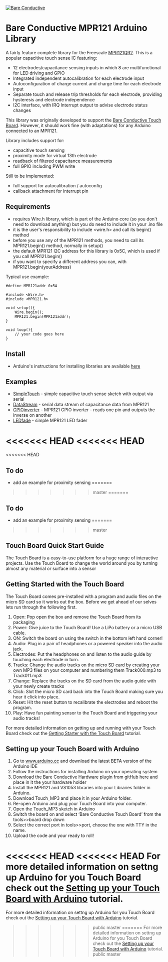 [![Bare Conductive](https://www.dropbox.com/s/p0p71yid2t8tenp/LOGO_256x106.png?dl=1)](http://www.bareconductive.com/)

# Bare Conductive MPR121 Arduino Library

A fairly feature complete library for the Freescale [MPR121QR2](http://www.freescale.com/files/sensors/doc/data_sheet/MPR121.pdf). This is a popular capacitive touch sense IC featuring:

* 12 electrodes/capacitance sensing inputs in which 8 are 
multifunctional for LED driving and GPIO
* Integrated independent autocalibration for each electrode input
* Autoconfiguration of charge current and charge time for each 
electrode input
* Separate touch and release trip thresholds for each electrode, 
providing hysteresis and electrode independence 
* I2C interface, with IRQ Interrupt output to advise electrode status 
changes

This library was originally developed to support the [Bare Conductive Touch Board](http://www.bareconductive.com/touch-board). However, it should work fine (with adaptations) for any Arduino connected to an MPR121.

Library includes support for:

* capacitive touch sensing
* proximity mode for virtual 13th electrode
* readback of filtered capacitance measurements
* full GPIO including PWM write

Still to be implemented:

* full support for autocalibration / autoconfig
* callback attachment for interrupt pin

## Requirements

* requires Wire.h library, which is part of the Arduino core (so you don't need to download anything) but you do need to include it in your .ino file
* it is the user's responsibility to include <wire.h> and  call its begin() method
* before you use any of the MPR121 methods, you need to call its MPR121.begin() method, normally in setup()
* the default MPR121 I2C address for this library is 0x5C, which is used if you call MPR121.begin()
* if you want to specify a different address you can, with MPR121.begin(yourAddress)

Typical use example:

```
#define MPR121addr 0x5A

#include <Wire.h>
#include <MPR121.h>

void setup(){
	Wire.begin();
	MPR121.begin(MPR121addr);
}

void loop(){
	// your code goes here
}
```

## Install

* Arduino's instructions for installing libraries are available [here](http://arduino.cc/en/Guide/Libraries)


## Examples

* [SimpleTouch](./MPR121/Examples/SimpleTouch/) - simple capacitive touch sense sketch with output via serial
* [DataStream](./MPR121/Examples/DataStream/) - serial data stream of capacitance data from MPR121
* [GPIOinverter](./MPR121/Examples/GPIOinverter/) - MPR121 GPIO inverter - reads one pin and outputs the inverse on another
* [LEDfade](./MPR121/Examples/LEDfade/) - simple MPR121 LED fader

<<<<<<< HEAD
<<<<<<< HEAD
=======
<<<<<<< HEAD
## To do 
* add an example for proximity sensing
=======
>>>>>>> master
=======
## To do 
* add an example for proximity sensing
=======
>>>>>>> master
## Touch Board Quick Start Guide

The Touch Board is a easy-to-use platform for a huge range of interactive projects. Use the Touch Board to change the world around you by turning almost any material or surface into a sensor

## Getting Started with the Touch Board

The Touch Board comes pre-installed with a program and audio files on the micro SD card so it works out the box. Before we get ahead of our selves lets run through the following first.

1.	Open: Pop open the box and remove the Touch Board from its packaging
2.	Power: Give juice to the Touch Board! Use a LiPo battery or a micro USB cable.
3. 	ON: Switch the board on using the switch in the bottom left hand corner!
4. 	Audio: Plug in a pair of headphones or a powered speaker into the audio jack.
5.	Electrodes: Put the headphones on and listen to the audio guide by touching each electrode in turn. 
6.	Tracks: Change the audio tracks on the micro SD card by creating your own MP3 files on your computer and numbering them Track000.mp3 to Track011.mp3
7.	Change: Replace the tracks on the SD card from the audio guide with your newly create tracks
8. 	Click: Slot the micro SD card back into the Touch Board making sure you hear it click into place.
9. 	Reset: Hit the reset button to recalibrate the electrodes and reboot the program.
10.	Play: Have fun painting sensor to the Touch Board and triggering your audio tracks!

For more detailed information on getting up and running with your Touch Board check out the [Getting Starter with the Touch Board](http://www.bareconductive.com/make/introducing-the-touch-board/) tutorial.

## Setting up your Touch Board with Arduino 

1.	Go to www.arduino.cc and download the latest BETA version of the Arduino IDE
2.	Follow the instructions for installing Arduino on your operating system
3.	Download the Bare Conductive Hardware plugin from gitHub here and place in it the your hardware holder
4. 	Install the MPR121 and VS1053 libraries into your Libraries folder in Arduino.
5. 	Download Touch_MP3 and place it in your Arduino folder.
6.	Re-open Arduino and plug your Touch Board into your computer.
7.	Open the Touch_MP3 sketch in Arduino
8. 	Switch the board on and select ‘Bare Conductive Touch Board’ from the tools>>board drop down
9.	Select the correct port in tools>>port, choose the one with TTY in the name.
10.	Upload the code and your ready to roll!

<<<<<<< HEAD
<<<<<<< HEAD
For more detailed information on settng up Arduino for you Touch Board check out the [Setting up your Touch Board with Arduino](http://www.bareconductive.com/make/setting-up-arduino-with-your-touch-board/) tutorial.
=======
For more detailed information on settng up Arduino for you Touch Board check out the [Setting up your Touch Board with Arduino](http://www.bareconductive.com/make/setting-up-arduino-with-your-touch-board/) tutorial.
>>>>>>> public
>>>>>>> master
=======
For more detailed information on settng up Arduino for you Touch Board check out the [Setting up your Touch Board with Arduino](http://www.bareconductive.com/make/setting-up-arduino-with-your-touch-board/) tutorial.
>>>>>>> public
>>>>>>> master
